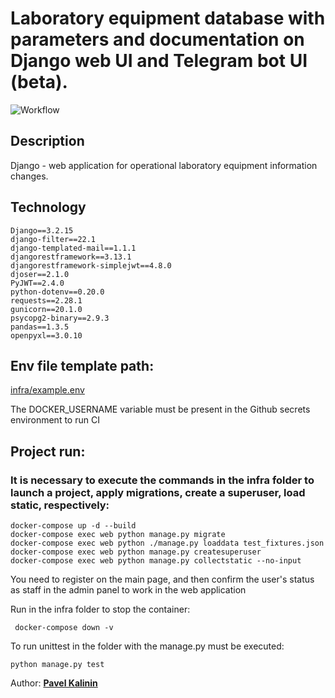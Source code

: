 # Laboratory equipment database with parameters and documentation on Django web UI and Telegram bot UI (beta).

![Workflow](https://github.com/Pavelkalininn/laboratory_equipments/actions/workflows/main.yml/badge.svg)


## Description

Django - web application for operational laboratory equipment information changes.

## Technology

    Django==3.2.15
    django-filter==22.1
    django-templated-mail==1.1.1
    djangorestframework==3.13.1
    djangorestframework-simplejwt==4.8.0
    djoser==2.1.0
    PyJWT==2.4.0
    python-dotenv==0.20.0
    requests==2.28.1
    gunicorn==20.1.0
    psycopg2-binary==2.9.3
    pandas==1.3.5
    openpyxl==3.0.10

## Env file template path: 

[infra/example.env](./infra/example.env)

The DOCKER_USERNAME variable must be present in the Github secrets environment to run CI

## Project run:

### It is necessary to execute the commands in the infra folder to launch a project, apply migrations, create a superuser, load static, respectively:
    
    docker-compose up -d --build
    docker-compose exec web python manage.py migrate
    docker-compose exec web python ./manage.py loaddata test_fixtures.json
    docker-compose exec web python manage.py createsuperuser
    docker-compose exec web python manage.py collectstatic --no-input

You need to register on the main page, and then confirm the user's status as staff in the admin panel to work in the web application

Run in the infra folder to stop the container:

     docker-compose down -v

To run unittest in the folder with the manage.py must be executed:

    python manage.py test


Author: [__Pavel Kalinin__](https://github.com/Pavelkalininn)
